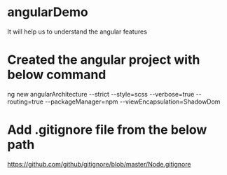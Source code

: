 # angularDemo
It will help us to understand the angular features
# Created the angular project with below command
ng new angularArchitecture --strict --style=scss --verbose=true --routing=true --packageManager=npm --viewEncapsulation=ShadowDom
# Add .gitignore file from the below path
https://github.com/github/gitignore/blob/master/Node.gitignore